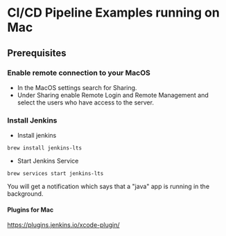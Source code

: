 # CI/CD Pipeline Examples running on Mac

## Prerequisites

### Enable remote connection to your MacOS
- In the MacOS settings search for Sharing.
- Under Sharing enable Remote Login and Remote Management and select the users who have access to the server.

### Install Jenkins

- Install jenkins 
```
brew install jenkins-lts
```

- Start Jenkins Service
```
brew services start jenkins-lts
```
You will get a notification which says that a "java" app is running in the background.

#### Plugins for Mac

https://plugins.jenkins.io/xcode-plugin/
